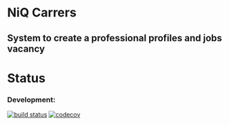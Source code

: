 # NiQ Carrers

## System to create a professional profiles and jobs vacancy

# Status

### **Development:**
[![build status](https://circleci.com/gh/Bruno-Louvem/niq_careers/tree/development.svg?style=shield&circle-token=ec348e6b009e35ea76a54a3b658569c708b75aef)](https://circleci.com/gh/useniq/ewallet-backend/tree/development)
[![codecov](https://codecov.io/gh/Bruno-Louvem/niq_careers/branch/development/graph/badge.svg?token=ObIluftguV)](https://codecov.io/gh/Bruno-Louvem/niq_careers)
